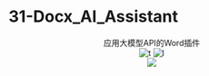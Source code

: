 # 31-Docx_AI_Assistant
<div align="center">
  应用大模型API的Word插件
<div>
<img alt="t" src="https://img.shields.io/badge/Docx-AI_Assistant-blue">
<img alt="l" src="https://img.shields.io/badge/License-Apache2.0-orange">
</div>
<a href="https://github.com/Bistu-OSSDT-2024/31-Docx_AI_Assistant/graphs/contributors">
  <img src="https://contrib.rocks/image?repo=Bistu-OSSDT-2024/31-Docx_AI_Assistant" />
</a>
